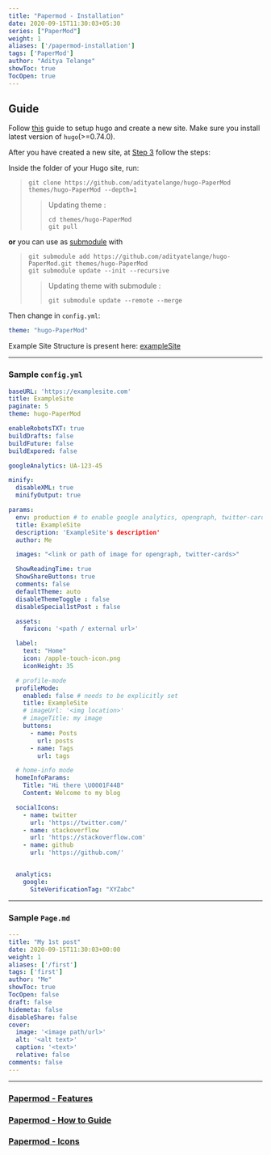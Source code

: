 ```yaml
---
title: "Papermod - Installation"
date: 2020-09-15T11:30:03+05:30
series: ["PaperMod"]
weight: 1
aliases: ['/papermod-installation']
tags: ['PaperMod']
author: "Aditya Telange"
showToc: true
TocOpen: true
---
```


## Guide

Follow [this](https://gohugo.io/getting-started/quick-start/) guide to setup hugo and create a new site.
Make sure you install latest version of `hugo`(>=0.74.0).

After you have created a new site, at [Step 3](https://gohugo.io/getting-started/quick-start/#step-3-add-a-theme) follow the steps:

Inside the folder of your Hugo site, run:

> ```console
> git clone https://github.com/adityatelange/hugo-PaperMod themes/hugo-PaperMod --depth=1
> ```
> > Updating theme :
> > ```console
> > cd themes/hugo-PaperMod
> > git pull
> > ```
> >

**or** you can use as [submodule](https://www.atlassian.com/git/tutorials/git-submodule) with
>
> ```console
> git submodule add https://github.com/adityatelange/hugo-PaperMod.git themes/hugo-PaperMod
> git submodule update --init --recursive
> ```
> > Updating theme with submodule :
> > ```console
> > git submodule update --remote --merge
> > ```
> >
Then change in `config.yml`:
>
```yml
theme: "hugo-PaperMod"
```

Example Site Structure is present here: [exampleSite](https://github.com/adityatelange/hugo-PaperMod/tree/exampleSite/)

---

### Sample `config.yml`

```yml
baseURL: 'https://examplesite.com'
title: ExampleSite
paginate: 5
theme: hugo-PaperMod

enableRobotsTXT: true
buildDrafts: false
buildFuture: false
buildExpored: false

googleAnalytics: UA-123-45

minify:
  disableXML: true
  minifyOutput: true

params:
  env: production # to enable google analytics, opengraph, twitter-cards and schema.
  title: ExampleSite
  description: 'ExampleSite's description'
  author: Me

  images: "<link or path of image for opengraph, twitter-cards>"

  ShowReadingTime: true
  ShowShareButtons: true
  comments: false
  defaultTheme: auto
  disableThemeToggle : false
  disableSpecial1stPost : false

  assets:
    favicon: '<path / external url>'

  label:
    text: "Home"
    icon: /apple-touch-icon.png
    iconHeight: 35

  # profile-mode
  profileMode:
    enabled: false # needs to be explicitly set
    title: ExampleSite
    # imageUrl: '<img location>'
    # imageTitle: my image
    buttons:
      - name: Posts
        url: posts
      - name: Tags
        url: tags

  # home-info mode
  homeInfoParams:
    Title: "Hi there \U0001F44B"
    Content: Welcome to my blog

  socialIcons:
    - name: twitter
      url: 'https://twitter.com/'
    - name: stackoverflow
      url: 'https://stackoverflow.com'
    - name: github
      url: 'https://github.com/'


  analytics:
    google:
      SiteVerificationTag: "XYZabc"
```

---

### Sample `Page.md`

```yml
---
title: "My 1st post"
date: 2020-09-15T11:30:03+00:00
weight: 1
aliases: ['/first']
tags: ['first']
author: "Me"
showToc: true
TocOpen: false
draft: false
hidemeta: false
disableShare: false
cover:
  image: '<image path/url>'
  alt: '<alt text>'
  caption: '<text>'
  relative: false
comments: false
---
```

---

###  [Papermod - Features](../papermod-features)
###  [Papermod - How to Guide](../papermod-how-to-guide)
###  [Papermod - Icons](../papermod-icons)
